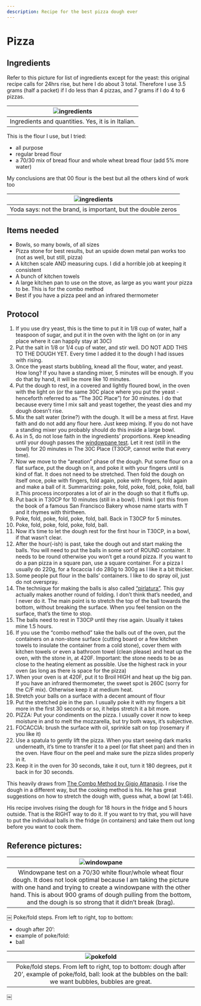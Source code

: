 ```yaml
---
description: Recipe for the best pizza dough ever
---
```


# Pizza

## Ingredients

Refer to this picture for list of ingredients except for the yeast: this original recipe calls for 24hrs rise, but here I do about 3 total. Therefore I use 3.5 grams (half a packet) if I do less than 4 pizzas, and 7 grams if I do 4 to 6 pizzas.

| ![ingredients](assets/ingredients.jpeg) |
|:--:|
| Ingredients and quantities. Yes, it is in Italian. |

This is the flour I use, but I tried:

* all purpose
* regular bread flour
* a 70/30 mix of bread flour and whole wheat bread flour (add 5% more water)

My conclusions are that 00 flour is the best but all the others kind of work too

| ![ingredients](assets/flour.jpeg) |
|:--:|
| Yoda says: not the brand, is important, but the double zeros |

## Items needed

* Bowls, so many bowls, of all sizes
* Pizza stone for best results, but an upside down metal pan works too (not as well, but still, pizza)
* A kitchen scale AND measuring cups. I did a horrible job at keeping it consistent
* A bunch of kitchen towels
* A large kitchen pan to use on the stove, as large as you want your pizza to be. This is for the combo method
* Best if you have a pizza peel and an infrared thermometer

## Protocol

1. If you use dry yeast, this is the time to put it in 1/8 cup of water, half a teaspoon of sugar, and put it in the oven with the light on (or in any place where it can happily stay at 30C)
2. Put the salt in 1/8 or 1/4 cup of water, and stir well. DO NOT ADD THIS TO THE DOUGH YET. Every time I added it to the dough I had issues with rising.
3. Once the yeast starts bubbling, knead all the flour, water, and yeast. How long? If you have a standing mixer, 5 minutes will be enough. If you do that by hand, it will be more like 10 minutes.
4. Put the dough to rest, in a covered and lightly floured bowl, in the oven with the light on (or the same 30C place where you put the yeast - henceforth referred to as “The 30C Place”) for 30 minutes. I do that because every time I mix salt and yeast together, the yeast dies and my dough doesn’t rise.
5. Mix the salt water (brine?) with the dough. It will be a mess at first. Have faith and do not add any flour here. Just keep mixing. If you do not have a standing mixer you probably should do this inside a large bowl.
6. As in 5, do not lose faith in the ingredients’ proportions. Keep kneading until your dough passes the [windowpane test](https://www.thekitchn.com/bakers-techniques-how-to-do-th-70784). Let it rest (still in the bowl) for 20 minutes in The 30C Place (T30CP, cannot write that every time).
7. Now we move to the “areation” phase of the dough. Put some flour on a flat surface, put the dough on it, and poke it with your fingers until is kind of flat. It does not need to be stretched. Then fold the dough on itself once, poke with fingers, fold again, poke with fingers, fold again and make a ball of it. Summarizing: poke, fold, poke, fold, poke, fold, ball it.This process incorporates a lot of air in the dough so that it fluffs up.
8. Put back in T30CP for 10 minutes (still in a bowl). I think I got this from the book of a famous San Francisco Bakery whose name starts with T and it rhymes with thirtheen.
9. Poke, fold, poke, fold, poke, fold, ball. Back in T30CP for 5 minutes.
10. Poke, fold, poke, fold, poke, fold, ball.
11. Now it’s time to let the dough rest for the first hour in T30CP, in a bowl, if that wasn’t clear.
12. After the hour(-ish) is past, take the dough out and start making the balls. You will need to put the balls in some sort of ROUND container. It needs to be round otherwise you won’t get a round pizza. If you want to do a pan pizza in a square pan, use a square container. For a pizza I usually do 220g, for a focaccia I do 280g to 300g as I like it a bit thicker.
13. Some people put flour in the balls’ containers. I like to do spray oil, just do not overspray.
14. The technique for making the balls is also called [“pirlatura”](https://www.youtube.com/watch?v=z4GgWcMNufM\&themeRefresh=1). This guy actually makes another round of folding. I don’t think that’s needed, and I never do it. The main point is to stretch the top of the ball towards the bottom, without breaking the surface. When you feel tension on the surface, that’s the time to stop.
15. The balls need to rest in T30CP until they rise again. Usually it takes mine 1.5 hours.
16. If you use the “combo method” take the balls out of the oven, put the containers on a non-stone surface (cutting board or a few kitchen towels to insulate the container from a cold stone), cover them with kitchen towels or even a bathroom towel (clean please) and heat up the oven, with the stone in, at 420F. Important: the stone needs to be as close to the heating element as possible. Use the highest rack in your oven (as long as there is space for the pizza)
17. When your oven is at 420F, put it to Broil HIGH and heat up the big pan. If you have an infrared thermometer, the sweet spot is 260C (sorry for the C/F mix). Otherwise keep it at medium heat.
18. Stretch your balls on a surface with a decent amount of flour
19. Put the stretched pie in the pan. I usually poke it with my fingers a bit more in the first 30 seconds or so, it helps stretch it a bit more.
20. PIZZA: Put your condiments on the pizza. I usually cover it now to keep moisture in and to melt the mozzarella, but try both ways, it’s subjective.
21. FOCACCIA: brush the surface with oil, sprinkle salt on top (rosemary if you like it)
22. Use a spatula to gently lift the pizza. When you start seeing dark marks underneath, it’s time to transfer it to a peel (or flat sheet pan) and then in the oven. Have flour on the peel and make sure the pizza slides properly in it.
23. Keep it in the oven for 30 seconds, take it out, turn it 180 degrees, put it back in for 30 seconds.

This heavily draws from [The Combo Method by Gigio Attanasio](https://www.youtube.com/watch?v=oGYadIZmloA). I rise the dough in a different way, but the cooking method is his. He has great suggestions on how to stretch the dough with, guess what, a bowl (at 1:46).

His recipe involves rising the dough for 18 hours in the fridge and 5 hours outside. That is the RIGHT way to do it. If you want to try that, you will have to put the individual balls in the fridge (in containers) and take them out long before you want to cook them.

## Reference pictures:

| ![windowpane](assets/windowpane.jpeg) |
|:--:|
| Windowpane test on a 70/30 white flour/whole wheat flour dough. It does not look optimal because I am taking the picture with one hand and trying to create a windowpane with the other hand. This is about 900 grams of dough pulling from the bottom, and the dough is so strong that it didn’t break (brag).|

￼
Poke/fold steps. From left to right, top to bottom: 

* dough after 20’:
* example of poke/fold:
* ball

| ![pokefold](assets/pokefold.png) |
|:--:|
| Poke/fold steps. From left to right, top to bottom: dough after 20’, example of poke/fold, ball: look at the bubbles on the ball: we want bubbles, bubbles are great. |


￼


